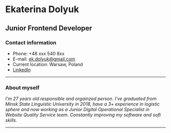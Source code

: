 # Ekaterina Dolyuk

## Junior Frontend Developer

### Contact information

- Phone: +48 xxx 540 8xx
- E-mail: ek.dolyuk@gmail.com
- Current location: Warsaw, Poland
- [LinkedIn](https://www.linkedin.com/in/ekaterina-dolyuk/)

******

### About myself

*I'm 27 years old responsible and orgainzed person. I've graduated from Minsk State Linguistic University in 2018, have a 3+ experience in logistic sphere and now working as a Junior Digital Operational Specialist in Website Quality Service team. Constantly improving my software and soft skills.*

******